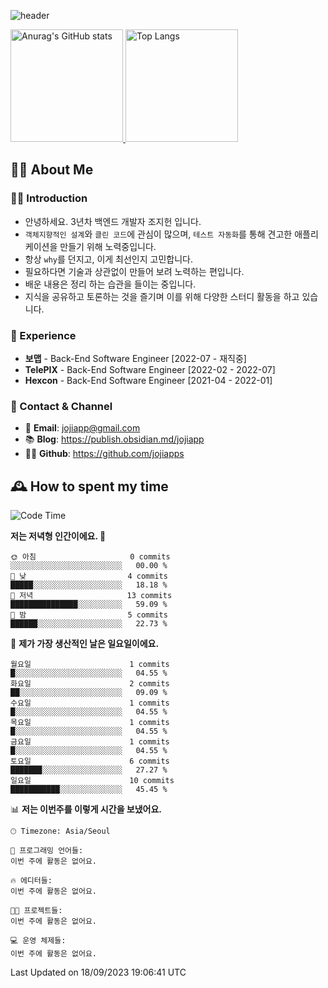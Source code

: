 ![header](https://capsule-render.vercel.app/api?type=transparent&fontColor=6b32af&height=200&text=Back-End%20Developer&fontSize=60)

<a href="#">
  <img height="180px" src="https://github-readme-stats.vercel.app/api?username=jojiapps&show_icons=true&theme=midnight-purple&locale=kr" alt="Anurag's GitHub stats"/>
</a>

<a href="#">
  <img height="180px" src="https://github-readme-stats.vercel.app/api/top-langs/?username=jojiapps&theme=midnight-purple&layout=compact&locale=kr" alt="Top Langs"/>
</a>

## 💁‍♂️ About Me

### 🙇‍♂️ Introduction

- 안녕하세요. 3년차 백엔드 개발자 조지헌 입니다.
- `객체지향적인 설계`와 `클린 코드`에 관심이 많으며, `테스트 자동화`를 통해 견고한 애플리케이션을 만들기 위해 노력중입니다.
- 항상 `why`를 던지고, 이게 최선인지 고민합니다.
- 필요하다면 기술과 상관없이 만들어 보려 노력하는 편입니다.
- 배운 내용은 정리 하는 습관을 들이는 중입니다.
- 지식을 공유하고 토론하는 것을 즐기며 이를 위해 다양한 스터디 활동을 하고 있습니다.

### 💼 Experience

- **보맵** - Back-End Software Engineer [2022-07 - 재직중]
- **TelePIX** - Back-End Software Engineer [2022-02 - 2022-07]
- **Hexcon** - Back-End Software Engineer [2021-04 - 2022-01]

### 🤝 Contact & Channel

- 📧 **Email**: jojiapp@gmail.com
- 📚 **Blog**: https://publish.obsidian.md/jojiapp
- 👨‍💻 **Github**: https://github.com/jojiapps

## 🕰 How to spent my time
<!--START_SECTION:waka-->
![Code Time](http://img.shields.io/badge/Code%20Time-561%20hrs%2021%20mins-blue)

**저는 저녁형 인간이에요. 🦉** 

```text
🌞 아침                     0 commits           ░░░░░░░░░░░░░░░░░░░░░░░░░   00.00 % 
🌆 낮　                     4 commits           █████░░░░░░░░░░░░░░░░░░░░   18.18 % 
🌃 저녁                     13 commits          ███████████████░░░░░░░░░░   59.09 % 
🌙 밤　                     5 commits           ██████░░░░░░░░░░░░░░░░░░░   22.73 % 
```
📅 **제가 가장 생산적인 날은 일요일이에요.** 

```text
월요일                      1 commits           █░░░░░░░░░░░░░░░░░░░░░░░░   04.55 % 
화요일                      2 commits           ██░░░░░░░░░░░░░░░░░░░░░░░   09.09 % 
수요일                      1 commits           █░░░░░░░░░░░░░░░░░░░░░░░░   04.55 % 
목요일                      1 commits           █░░░░░░░░░░░░░░░░░░░░░░░░   04.55 % 
금요일                      1 commits           █░░░░░░░░░░░░░░░░░░░░░░░░   04.55 % 
토요일                      6 commits           ███████░░░░░░░░░░░░░░░░░░   27.27 % 
일요일                      10 commits          ███████████░░░░░░░░░░░░░░   45.45 % 
```


📊 **저는 이번주를 이렇게 시간을 보냈어요.** 

```text
🕑︎ Timezone: Asia/Seoul

💬 프로그래밍 언어들: 
이번 주에 활동은 없어요.

🔥 에디터들: 
이번 주에 활동은 없어요.

🐱‍💻 프로젝트들: 
이번 주에 활동은 없어요.

💻 운영 체제들: 
이번 주에 활동은 없어요.
```


 Last Updated on 18/09/2023 19:06:41 UTC
<!--END_SECTION:waka-->

